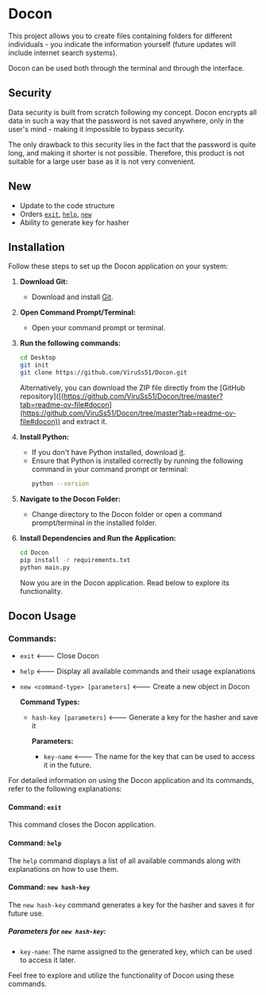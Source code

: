 # Docon

This project allows you to create files containing folders for different individuals - you indicate the information yourself (future updates will include internet search systems).

Docon can be used both through the terminal and through the interface.

## Security

Data security is built from scratch following my concept. Docon encrypts all data in such a way that the password is not saved anywhere, only in the user's mind - making it impossible to bypass security.

The only drawback to this security lies in the fact that the password is quite long, and making it shorter is not possible. Therefore, this product is not suitable for a large user base as it is not very convenient.

## New

- Update to the code structure
- Orders [`exit`](https://github.com/ViruSs51/Docon/tree/master?tab=readme-ov-file#command-exit), [`help`](https://github.com/ViruSs51/Docon/tree/master?tab=readme-ov-file#command-help), [`new`](https://github.com/ViruSs51/Docon/tree/master?tab=readme-ov-file#command-new-hash-key)
- Ability to generate key for hasher

## Installation

Follow these steps to set up the Docon application on your system:

1. **Download Git:**
    - Download and install [Git](https://git-scm.com/downloads).

2. **Open Command Prompt/Terminal:**
    - Open your command prompt or terminal.

3. **Run the following commands:**
    ```bash
    cd Desktop
    git init
    git clone https://github.com/ViruSs51/Docon.git
    ```

    Alternatively, you can download the ZIP file directly from the [GitHub repository]([(https://github.com/ViruSs51/Docon/tree/master?tab=readme-ov-file#docon](https://github.com/ViruSs51/Docon/tree/master?tab=readme-ov-file#docon)) and extract it.

4. **Install Python:**
    - If you don't have Python installed, download [it](https://www.python.org/).
    - Ensure that Python is installed correctly by running the following command in your command prompt or terminal:
        ```bash
        python --version
        ```

5. **Navigate to the Docon Folder:**
    - Change directory to the Docon folder or open a command prompt/terminal in the installed folder.

6. **Install Dependencies and Run the Application:**
    ```bash
    cd Docon
    pip install -r requirements.txt
    python main.py
    ```

    Now you are in the Docon application. Read below to explore its functionality.

## Docon Usage

### Commands:
- `exit` <--- Close Docon
- `help` <--- Display all available commands and their usage explanations
- `new <command-type> [parameters]` <--- Create a new object in Docon

    **Command Types:**
    - `hash-key [parameters]` <--- Generate a key for the hasher and save it
    
        **Parameters:**
        - `key-name` <--- The name for the key that can be used to access it in the future.

For detailed information on using the Docon application and its commands, refer to the following explanations:

#### Command: `exit`
This command closes the Docon application.

#### Command: `help`
The `help` command displays a list of all available commands along with explanations on how to use them.

#### Command: `new hash-key`
The `new hash-key` command generates a key for the hasher and saves it for future use.

##### Parameters for `new hash-key`:
- `key-name`: The name assigned to the generated key, which can be used to access it later.

Feel free to explore and utilize the functionality of Docon using these commands.

